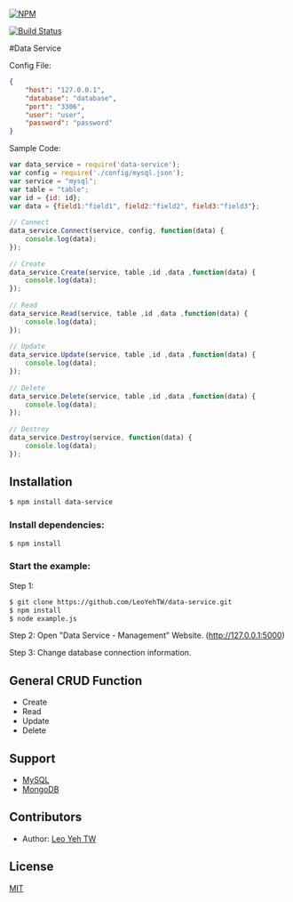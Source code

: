 [![NPM](https://nodei.co/npm/data-service.png?downloads=true&downloadRank=true&stars=true)](https://nodei.co/npm/data-service/)

[![Build Status](https://travis-ci.org/LeoYehTW/data-service.svg)](https://travis-ci.org/LeoYehTW/data-service)

#Data Service

Config File: 
```json
{
    "host": "127.0.0.1",
    "database": "database",
    "port": "3306",
    "user": "user",
    "password": "password"
}
```
Sample Code:
```js
var data_service = require('data-service');
var config = require('./config/mysql.json');
var service = "mysql";
var table = "table";
var id = {id: id};
var data = {field1:"field1", field2:"field2", field3:"field3"};
  
// Connect
data_service.Connect(service, config, function(data) {
    console.log(data);
});
  
// Create
data_service.Create(service, table ,id ,data ,function(data) {
    console.log(data);
});
  
// Read
data_service.Read(service, table ,id ,data ,function(data) {
    console.log(data);
});
  
// Update
data_service.Update(service, table ,id ,data ,function(data) {
    console.log(data);
});
  
// Delete
data_service.Delete(service, table ,id ,data ,function(data) {
    console.log(data);
});
  
// Destroy
data_service.Destroy(service, function(data) {
    console.log(data);
});
```

## Installation

```bash
$ npm install data-service
```

### Install dependencies:

```bash
$ npm install
```

### Start the example:

Step 1:
```bash
$ git clone https://github.com/LeoYehTW/data-service.git
$ npm install
$ node example.js
```
  
Step 2: 
Open "Data Service - Management" Website. (http://127.0.0.1:5000)
  
Step 3:
Change database connection information.

## General CRUD Function
+ Create
+ Read
+ Update
+ Delete

## Support
+ [MySQL](https://www.npmjs.org/package/mysql)
+ [MongoDB](https://www.npmjs.org/package/mongodb)

## Contributors

 * Author: [Leo Yeh TW](https://github.com/LeoYehTW)

## License

  [MIT](LICENSE)
